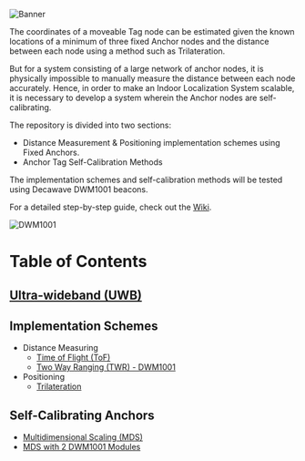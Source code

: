 ![Banner](https://github.com/jonathanrjpereira/UWB/blob/master/img/Banner.svg)

The coordinates of a moveable Tag node can be estimated given the known locations of a minimum of three fixed Anchor nodes and the distance between each node using a method such as Trilateration.

But for a system consisting of a large network of anchor nodes, it is physically impossible to manually measure the distance between each node accurately. Hence, in order to make an Indoor Localization System scalable, it is necessary to develop a system wherein the Anchor nodes are self-calibrating.

The repository is divided into two sections:
- Distance Measurement & Positioning implementation schemes using Fixed Anchors.
- Anchor Tag Self-Calibration Methods

The implementation schemes and self-calibration methods will be tested using Decawave DWM1001 beacons.

For a detailed step-by-step guide, check out the [Wiki](https://github.com/jonathanrjpereira/UWB/wiki).

![DWM1001](https://github.com/jonathanrjpereira/UWB/blob/master/img/IMG_2021.jpg)

# Table of Contents
## [Ultra-wideband (UWB)](https://github.com/jonathanrjpereira/UWB/wiki/Ultra-wideband-(UWB))
## Implementation Schemes
* Distance Measuring
  * [Time of Flight (ToF)](https://github.com/jonathanrjpereira/UWB/wiki/Time-of-Flight-(ToF))
  * [Two Way Ranging (TWR) - DWM1001](https://github.com/jonathanrjpereira/UWB/wiki/Two-Way-Ranging-(TWR):-Decawave-DWM1001)
* Positioning
  * [Trilateration](https://github.com/jonathanrjpereira/UWB/wiki/Trilateration)

## Self-Calibrating Anchors
* [Multidimensional Scaling (MDS)](https://github.com/jonathanrjpereira/UWB/wiki/Multidimensional-Scaling-(MDS))
* [MDS with 2 DWM1001 Modules](https://github.com/jonathanrjpereira/UWB/wiki/MDS-with-2-DWM1001-Modules)

